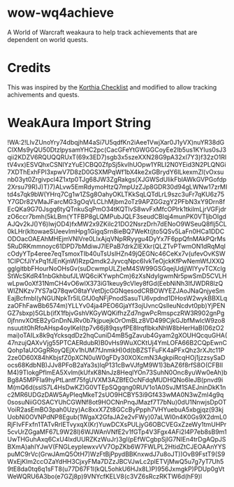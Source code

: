 # wow-wq4achieve
A World of Warcraft weakaura to help track achievements that are dependent on world quests.

# Credits
This was inspired by the [Korthia Checklist](https://wago.io/cyRj6ikQz) and modified to allow tracking achivements and quests.

# WeakAura Import String
   !WA:2!LIvZUnoYry74dbqjhM4aSi7U5qdfKn2iAee1VwjXar0J1yVX)nuYR38dGClXMs9yQU50DtzlpysamYHC2pc(CacGFeYtGWGGCoyEe2lb5us1KYIus0sJ3qii2KDZV6RQUQQRUxT(69x3ED7)sgb3x5szeXXN28G9pA32xI7Y3)f32zO1RltV4vx)ESVQhxCSNIYzYuE)CBQ0ZfpSj5kvlhUOpw1YRLI2N0YEid3N2PLQNGi7XDThExhFPI3xpwV7D8zD0GSXMPqWf1bX4ke2xGBrydY6ILkexmZl(vOxsunb03yt0Zrgivpcl4Z1xtp0TJg68JW3ZgRakgs(XJGWSdUlikFblAWkGVPGofdp2Xrsu79R)J)T)7)ALvw5EmRdymoHtzQ7mpUzZJp8GDR30d94gLWNw17zrMItd4s7qk9bW(YHrq7Cg1w1ZSg8OahyOKLTKkSqLQTdLrL9szc3uFr7qKU6z75Y7GDr82VMaJFarcMG3gOqVLCLhMjbm2oTz9APZGGzgY2PFbN3xY9Drn8fEcQKa9G70Jsgq6tyQTnkuSqPmO34tKQTlvS8wvFxMfcOPlrk1tkilmLjrVGFjdrzO6ccr7bmh(5kLBm(YTFBP8gLQMPubJQLF3seudCBIqj4munPK0VTljbOlgdAJQv2kJ()Y6)lwjOD4)fxMW2x9ZKilc21DO2NsrzDrh7dENoO9WSeuQ8fIj5CL0kLHr(kltowaeSUeevImHpg1GigqSrn8ieBQ7WeKt(jto5QSv5LaFn0HCa1DDCODOacOAEAhMHEjmVNlVre0LlxAjqVNpRRyygu4DyYx7F6ppQfnMAkPQrMs5RuDRKmmnoyc61DPD7bMdiwJ7IEPaB7drkZIEXkr(QLZTvPTwmON1dRqMqIcOdyYTp4eree7eqTsmoxTIb40uTsUslHZn49jQEGNc46CeKx7v(ufevOvKSW1CIPCfJiYxPq1fJEnKjnW)RzpQmdk2JyvcqNpc6IvkTeOjckKfPwNemWfJXXQgglgitbbFHourNoOHsGv(suDcwmpULZ)eM4SW99GSGqejUdjjWIYyvTCXclgStWcSKdR41nbGkhbufJLWQ6ciKYwphCm)6zXsNdyIgwmNr5pwSmD5CVLHwLpw0oXf31NmCH4vO6wlX373iG1keuy9cVley8fGd(EebNiNh3IfJWDR8lzQWIZNKzv7YS7aQ78qwO8taYVetDjcGGNqesodCRBOWYEZJAoJNaQnjyeSmEajBcfmbl(yNGUNpkTr5ILGfJ0qNFjPnodSasuTU6vpdnd1DHosW2wykBBXLqzaOFhFawBb6574m)YLLYv04ja4PEO6GjaYf3ojUvncQslleuNcdvt0pb)YjPENGZ7sbxp)5GLb(ifX1fbjvGshVKGyWQKifhzZd7ngwPcRmspczRW3R902gnPg0jfnnvXOtEB2yGnDnNJRv0b7kjpuejkOrOmBLz8VD499CjkGJbfMwlcW9zo8nsuutit0hRfoAHsp4oyIKeI(tp7v66j89qsyfPE8lrqflbkxNhW8bHerHaB(06zO2mai)oTAILx8k9qYcksqdDz2hqCuniD4mB5gZavub4Gyam2gXOUHQcquGHA(47nzujQAXvVjg55PTCAERdubR)B0vHs9WuXCKtUj4YmLOFA66B2CQpEwnCQohp1aUOGgRRoyQEjXv1hUM7fJnmkH)0d(bBZSTFuFK4aPFxQhz3rXJtc11P2ze0D60X84hKbjsfZ0pXCN0uW0gFDy30XOXcmN3AgkpiRcqHOj1jzzsySaDocs68KdbNB)JJv8PFoB2aYa3s)lqP131cBwVJfgM9W1)3bAZ6f8rfS8O(CFBIIM4)9TlokgPflmEA5Xvlm(kUfxK8NnJz8HeqlYOn73SuhN0Onc8yuWw0eAh)bBg8A5MPFIa9hyPtLantf75fgUVXM3AZBfEOcNFdqMUDHQNo6leJB(pnvd9iM(mQ6d(sslS7L4HsDwKZ)G0VTEpSQgqng0RUV1o1A0SvJM1SAEJninDkK1nc2MR6UDGzDAW5AyPleqMkeT2sUO9HCBY53i9Gf433wMA0N3wZmI4g9q0sosuNiiGOSACYUhCGWNf8ot9HOCNnPnqJMazf7T7bNu)0dU1NnwjsDpOTVoiR2asEmBO3pah0Uzy)Ac8xxX7Zt8GCcByPpph7VHYuebuA5xbgjqz(93kjUobNi0OVNPdNP8Egub(1WgaX2GfaJA2e2vFWy)07aLWI0n4K0Gs9X2dmL0RjFIvFFxfn1TATvRrIETvyxqX(Kr)YuwDCXsPULjyG6OBCVEGxZzeWy1tmUHPr5cvUrZGgaMF67L9W28l)6WJWAnVNfE2v1fGTp4V3Fgx4AFi2l4P7eb8sB9m1UwTHGuhAxq6CxU4lxdUURZKzWuJr)3gI(pEfWCgbpSjlG7NlEn4trDgAQpJSBXmA)ahIYJwV(FNGLeypIewxvVV7OpZKb6W7FWLPL2HtidZtCJEOAAnYYSpuMC9rVc(GrwJAmQ5OtH7)WzFtBjPpydBBKnxwdJ7u8oJT))OvB9FstT9(S9WxEjKlm2ccOZaYdHH3CjxyFMa7DZzJBCVJwLc2plETVjMwQ5u7g7yT7Uh59tE8da0tq6q1sFT8(u77D67F1l(kQL5ohkU6HJx8L)P)956JxmgkP)PDUp0gVtWeWQRU6A3bo(e7GZj8p)9VNYcfKELV8(c3VZ6sRczRKTW6d(hF9)l
